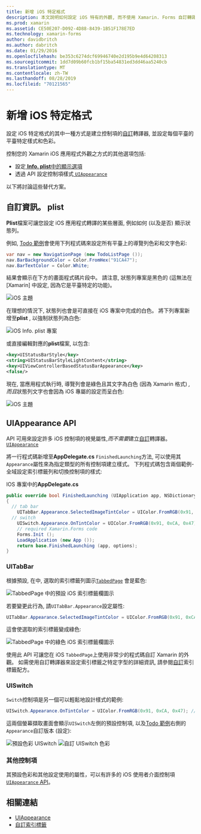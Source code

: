```yaml
---
title: 新增 iOS 特定格式
description: 本文說明如何設定 iOS 特有的外觀, 而不使用 Xamarin. Forms 自訂轉譯器。
ms.prod: xamarin
ms.assetid: CE50E207-D092-4D88-8439-1B51F178E7ED
ms.technology: xamarin-forms
author: davidbritch
ms.author: dabritch
ms.date: 01/29/2016
ms.openlocfilehash: be353c6274dcf69946740e2d195b9e4d64208313
ms.sourcegitcommit: 1dd7d09b60fcb1bf15ba54831ed3dd46aa5240cb
ms.translationtype: MT
ms.contentlocale: zh-TW
ms.lasthandoff: 08/28/2019
ms.locfileid: "70121565"
---
```

# <a name="adding-ios-specific-formatting"></a>新增 iOS 特定格式

設定 iOS 特定格式的其中一種方式是建立控制項的[自訂](~/xamarin-forms/app-fundamentals/custom-renderer/index.md)轉譯器, 並設定每個平臺的平臺特定樣式和色彩。

控制您的 Xamarin iOS 應用程式外觀之方式的其他選項包括:

- 設定[ **Info. plist**中的顯示選項](#info-plist)
- 透過 API 設定控制項樣式[ `UIAppearance`](#uiappearance)

以下將討論這些替代方案。

<a name="info-plist"/>

## <a name="customizing-infoplist"></a>自訂資訊。 plist

**Plist**檔案可讓您設定 iOS 應用程式轉譯的某些層面, 例如如何 (以及是否) 顯示狀態列。

例如, [Todo 範例](https://docs.microsoft.com/samples/xamarin/xamarin-forms-samples/todo)會使用下列程式碼來設定所有平臺上的導覽列色彩和文字色彩:

```csharp
var nav = new NavigationPage (new TodoListPage ());
nav.BarBackgroundColor = Color.FromHex("91CA47");
nav.BarTextColor = Color.White;
```

結果會顯示在下方的畫面程式碼片段中。 請注意, 狀態列專案是黑色的 (這無法在 [Xamarin] 中設定, 因為它是平臺特定的功能)。

![](theme-images/status-default-sml.png "iOS 主題")

在理想的情況下, 狀態列也會是可直接在 iOS 專案中完成的白色。 將下列專案新增至**plist** , 以強制狀態列為白色:

![](theme-images/info-plist.png "iOS Info. plist 專案")

或直接編輯對應的**plist**檔案, 以包含:

```xml
<key>UIStatusBarStyle</key>
<string>UIStatusBarStyleLightContent</string>
<key>UIViewControllerBasedStatusBarAppearance</key>
<false/>
```

現在, 當應用程式執行時, 導覽列會是綠色且其文字為白色 (因為 Xamarin 格式) *, 而且*狀態列文字也會因為 iOS 專屬的設定而呈白色:

![](theme-images/status-white-sml.png "iOS 主題")

<a name="uiappearance"/>

## <a name="uiappearance-api"></a>UIAppearance API

API 可用來設定許多 iOS 控制項的視覺屬性,*而不需要*建立[自訂](~/xamarin-forms/app-fundamentals/custom-renderer/index.md)轉譯器。 [ `UIAppearance` ](~/ios/user-interface/ios-ui/introduction-to-the-appearance-api.md)

將一行程式碼新增至**AppDelegate.cs** `FinishedLaunching`方法, 可以使用其`Appearance`屬性來為指定類型的所有控制項建立樣式。 下列程式碼包含兩個範例-全域設定索引標籤列和切換控制項的樣式:

IOS 專案中的**AppDelegate.cs**

```csharp
public override bool FinishedLaunching (UIApplication app, NSDictionary options)
{
  // tab bar
    UITabBar.Appearance.SelectedImageTintColor = UIColor.FromRGB(0x91, 0xCA, 0x47); // green
  // switch
    UISwitch.Appearance.OnTintColor = UIColor.FromRGB(0x91, 0xCA, 0x47); // green
    // required Xamarin.Forms code
    Forms.Init ();
    LoadApplication (new App ());
    return base.FinishedLaunching (app, options);
}
```

### <a name="uitabbar"></a>UITabBar

根據預設, 在中, 選取的索引標籤列圖示[`TabbedPage`](~/xamarin-forms/app-fundamentals/navigation/tabbed-page.md)
會是藍色:

![](theme-images/tabbar-default.png "TabbedPage 中的預設 iOS 索引標籤欄圖示")

若要變更此行為, 請`UITabBar.Appearance`設定屬性:

```csharp
UITabBar.Appearance.SelectedImageTintColor = UIColor.FromRGB(0x91, 0xCA, 0x47); // green
```

這會使選取的索引標籤變成綠色:

![](theme-images/tabbar-custom.png "TabbedPage 中的綠色 iOS 索引標籤欄圖示")

使用此 API 可讓您在 iOS `TabbedPage`上使用非常少的程式碼自訂 Xamarin 的外觀。 如需使用自訂轉譯器來設定索引標籤之特定字型的詳細資訊, 請參閱[自訂](https://github.com/xamarin/recipes/tree/master/Recipes/xamarin-forms/iOS/customize-tabs)索引標籤配方。

### <a name="uiswitch"></a>UISwitch

`Switch`控制項是另一個可以輕鬆地設計樣式的範例:

```csharp
UISwitch.Appearance.OnTintColor = UIColor.FromRGB(0x91, 0xCA, 0x47); // green
```

這兩個螢幕擷取畫面會顯示`UISwitch`左側的預設控制項, 以及[Todo 範例](https://docs.microsoft.com/samples/xamarin/xamarin-forms-samples/todo)右側的`Appearance`自訂版本 (設定):

![](theme-images/switch-default.png "預設色彩 UISwitch") ![](theme-images/switch-custom.png "自訂 UISwitch 色彩")

### <a name="other-controls"></a>其他控制項

其預設色彩和其他設定使用的屬性，可以有許多的 iOS 使用者介面控制項[`UIAppearance` API](~/ios/user-interface/ios-ui/introduction-to-the-appearance-api.md)。



## <a name="related-links"></a>相關連結

- [UIAppearance](~/ios/user-interface/ios-ui/introduction-to-the-appearance-api.md)
- [自訂索引標籤](https://github.com/xamarin/recipes/tree/master/Recipes/xamarin-forms/iOS/customize-tabs)
